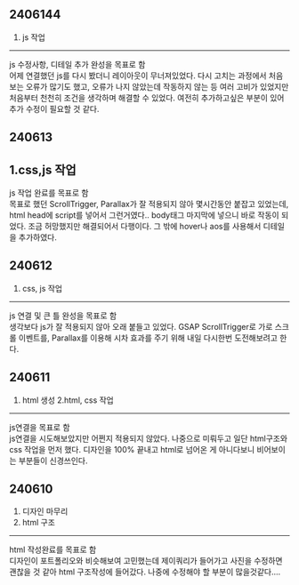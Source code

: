 ## 2406144
1. js 작업 <br>
------
js 수정사항, 디테일 추가 완성을 목표로 함<br>
어제 연결했던 js를 다시 봤더니 레이아웃이 무너져있었다. 다시 고치는 과정에서 처음 보는 오류가 많기도 했고,
오류가 나지 않았는데 작동하지 않는 등 여러 고비가 있었지만 처음부터 천천히 조건을 생각하며 해결할 수 있었다.
여전히 추가하고싶은 부분이 있어 추가 수정이 필요할 것 같다.

## 240613
1.css,js 작업<br>
------
 js 작업 완료를 목표로 함<br>
목표로 했던 ScrollTrigger, Parallax가 잘 적용되지 않아 몇시간동안 붙잡고 있었는데, html head에 script를
넣어서 그런거였다.. body태그 마지막에 넣으니 바로 작동이 되었다. 조금 허망했지만 해결되어서 다행이다.
그 밖에 hover나 aos를 사용해서 디테일을 추가하였다.

## 240612
1. css, js 작업<br>
------
js 연결 및 큰 틀 완성을 목표로 함<br>
생각보다 js가 잘 적용되지 않아 오래 붙들고 있었다. GSAP ScrollTrigger로 가로 스크롤 이벤트를, Parallax를 이용해
시차 효과를 주기 위해 내일 다시한번 도전해보려고 한다.

## 240611

1. html 생성
2.html, css 작업
------
 js연결을 목표로 함<br>
js연결을 시도해보았지만 어쩐지 적용되지 않았다. 나중으로 미뤄두고 일단 html구조와 css 작업을 먼저 했다.
디자인을 100% 끝내고 html로 넘어온 게 아니다보니 비어보이는 부분들이 신경쓰인다.

   
## 240610

1. 디자인 마무리
2. html 구조
---------
   html 작성완료를 목표로 함<br>
디자인이 포트폴리오와 비슷해보여 고민했는데 제이쿼리가 들어가고 사진을 수정하면 괜찮을 것 같아 html 구조작성에
들어갔다. 나중에 수정해야 할 부분이 많을것같다....


